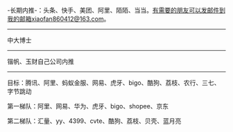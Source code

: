 -长期内推-：头条、快手、美团、阿里、陌陌、当当。有需要的朋友可以发邮件到我的邮箱xiaofan860412@163.com。

---

中大博士

---

锴帆、玉财自己公司内推

---

目标：腾讯、阿里、蚂蚁金服、网易、虎牙、bigo、酷狗、荔枝、农行、三七、字节跳动

第一梯队：阿里、网易、华为、虎牙、bigo、shopee、京东

第二梯队：汇量、yy、4399、cvte、酷狗、荔枝、贝壳、蓝月亮